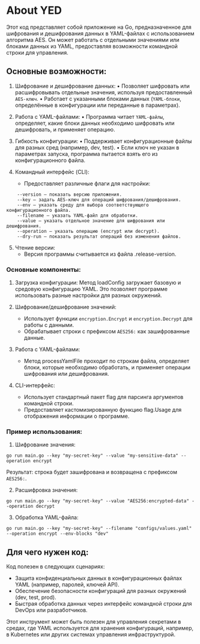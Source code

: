 # About YED

Этот код представляет собой приложение на Go, предназначенное для шифрования и дешифрования данных в YAML-файлах с использованием алгоритма AES. Он может работать с отдельными значениями или блоками данных из YAML, предоставляя возможности командной строки для управления.

## Основные возможности:

1. Шифрование и дешифрование данных:
    • Позволяет шифровать или расшифровывать отдельные значения, используя предоставленный `AES-ключ`.
    • Работает с указанными блоками данных (`YAML-блоки`, определённые в конфигурации или переданные в параметрах).

2. Работа с YAML-файлами:
	• Программа читает `YAML-файлы`, определяет, какие блоки данных необходимо шифровать или дешифровать, и применяет операцию.

3. Гибкость конфигурации:
	• Поддерживает конфигурационные файлы для разных сред (например, dev, test).
	• Если ключ не указан в параметрах запуска, программа пытается взять его из конфигурационного файла.

4.	Командный интерфейс (CLI): 
      - Предоставляет различные флаги для настройки:    
```shell
    --version – показать версию приложения.
    --key – задать AES-ключ для операций шифрования/дешифрования.
	--env – указать среду для выбора соответствующего конфигурационного файла.
	--filename – указать YAML-файл для обработки.
	--value – указать отдельное значение для шифрования или дешифрования.
	--operation – указать операцию (encrypt или decrypt).
	--dry-run – показать результат операций без изменения файлов.
```
5.	Чтение версии:
      - Версия программы считывается из файла .release-version.

### Основные компоненты:
1.	Загрузка конфигурации:
Метод loadConfig загружает базовую и средовую конфигурацию YAML. Это позволяет программе использовать разные настройки для разных окружений.

2. Шифрование/дешифрование значений: 
   - Использует функции `encryption.Encrypt` и `encryption.Decrypt` для работы с данными.
   - Обрабатывает строки с префиксом `AES256:` как зашифрованные данные.

3. Работа с YAML-файлами:
     - Метод processYamlFile проходит по строкам файла, определяет блоки, которые необходимо обработать, и применяет операции шифрования или дешифрования.

4. CLI-интерфейс: 
   - Использует стандартный пакет flag для парсинга аргументов командной строки. 
   - Предоставляет кастомизированную функцию flag.Usage для отображения информации о программе.

### Пример использования:

1.	Шифрование значения:
```shell
go run main.go --key "my-secret-key" --value "my-sensitive-data" --operation encrypt
```
Результат: строка будет зашифрована и возвращена с префиксом `AES256:`.

2.	Расшифровка значения:
```shell
go run main.go --key "my-secret-key" --value "AES256:encrypted-data" --operation decrypt
```

3.	Обработка YAML-файла:
```shell
go run main.go --key "my-secret-key" --filename "configs/values.yaml" --operation encrypt --env-blocks "dev"
```

## Для чего нужен код:

Код полезен в следующих сценариях:
 - Защита конфиденциальных данных в конфигурационных файлах YAML (например, паролей, ключей API).
 - Обеспечение безопасности конфигураций для разных окружений (dev, test, prod).
 - Быстрая обработка данных через интерфейс командной строки для DevOps или разработчиков.

Этот инструмент может быть полезен для управления секретами в средах, где YAML используется для хранения конфигураций, например, в Kubernetes или других системах управления инфраструктурой.